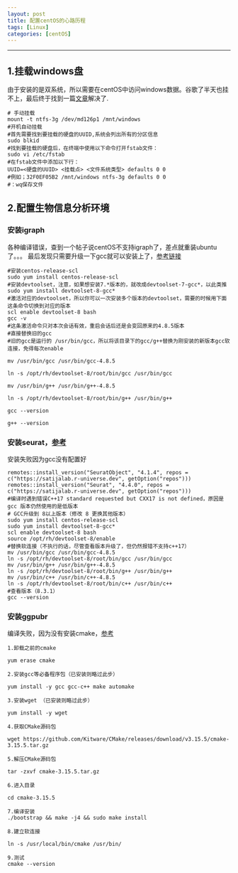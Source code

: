 ```yaml
---
layout: post
title: 配置centOS的心路历程
tags: [Linux]
categories: [centOS]
---
```


------------------------------------------------------------------------

## 1.挂载windows盘
由于安装的是双系统，所以需要在centOS中访问windows数据。谷歌了半天也挂不上，最后终于找到一篇[文章](https://juejin.cn/s/centos7开机自动挂载硬盘)解决了.
```
# 手动挂载
mount -t ntfs-3g /dev/md126p1 /mnt/windows
#开机自动挂载
#首先需要找到要挂载的硬盘的UUID,系统会列出所有的分区信息
sudo blkid
#找到要挂载的硬盘后，在终端中使用以下命令打开fstab文件：
sudo vi /etc/fstab
#在fstab文件中添加以下行：
UUID=<硬盘的UUID> <挂载点> <文件系统类型> defaults 0 0
#例如；32F0EF05B2 /mnt/windows ntfs-3g defaults 0 0
#：wq保存文件
```

## 2.配置生物信息分析环境
### 安装igraph
各种编译错误，查到一个帖子说centOS不支持igraph了，差点就重装ubuntu了。。。
最后发现只需要升级一下gcc就可以安装上了，[参考链接](https://www.cnblogs.com/jixiaohua/p/11732225.html)
```
#安装centos-release-scl
sudo yum install centos-release-scl
#安装devtoolset，注意，如果想安装7.*版本的，就改成devtoolset-7-gcc*，以此类推
sudo yum install devtoolset-8-gcc*
#激活对应的devtoolset，所以你可以一次安装多个版本的devtoolset，需要的时候用下面这条命令切换到对应的版本
scl enable devtoolset-8 bash
gcc -v
#这条激活命令只对本次会话有效，重启会话后还是会变回原来的4.8.5版本
#直接替换旧的gcc
#旧的gcc是运行的 /usr/bin/gcc，所以将该目录下的gcc/g++替换为刚安装的新版本gcc软连接，免得每次enable

mv /usr/bin/gcc /usr/bin/gcc-4.8.5

ln -s /opt/rh/devtoolset-8/root/bin/gcc /usr/bin/gcc

mv /usr/bin/g++ /usr/bin/g++-4.8.5

ln -s /opt/rh/devtoolset-8/root/bin/g++ /usr/bin/g++

gcc --version

g++ --version
```
### 安装seurat，[参考](https://blog.csdn.net/Tian_pp/article/details/131327639)
安装失败因为gcc没有配置好
```
remotes::install_version("SeuratObject", "4.1.4", repos = c("https://satijalab.r-universe.dev", getOption("repos")))
remotes::install_version("Seurat", "4.4.0", repos = c("https://satijalab.r-universe.dev", getOption("repos")))
#编译时遇到错误C++17 standard requested but CXX17 is not defined，原因是gcc 版本仍然使用的是低版本
# GCC升级到 8以上版本（修改 8 更换其他版本）
sudo yum install centos-release-scl
sudo yum install devtoolset-8-gcc*
scl enable devtoolset-8 bash
source /opt/rh/devtoolset-8/enable
#替换软连接（不执行的话，尽管查看版本升级了，但仍然报错不支持c++17）
mv /usr/bin/gcc /usr/bin/gcc-4.8.5
ln -s /opt/rh/devtoolset-8/root/bin/gcc /usr/bin/gcc
mv /usr/bin/g++ /usr/bin/g++-4.8.5
ln -s /opt/rh/devtoolset-8/root/bin/g++ /usr/bin/g++
mv /usr/bin/c++ /usr/bin/c++-4.8.5
ln -s /opt/rh/devtoolset-8/root/bin/c++ /usr/bin/c++
#查看版本（8.3.1）
gcc --version

```
### 安装ggpubr
编译失败，因为没有安装cmake，[参考](https://cloud.tencent.com/developer/article/2234223)
```
1.卸载之前的cmake

yum erase cmake

2.安装gcc等必备程序包（已安装则略过此步）

yum install -y gcc gcc-c++ make automake 

3.安装wget （已安装则略过此步）

yum install -y wget

4.获取CMake源码包

wget https://github.com/Kitware/CMake/releases/download/v3.15.5/cmake-3.15.5.tar.gz

5.解压CMake源码包

tar -zxvf cmake-3.15.5.tar.gz

6.进入目录

cd cmake-3.15.5

7.编译安装
./bootstrap && make -j4 && sudo make install

8.建立软连接

ln -s /usr/local/bin/cmake /usr/bin/

9.测试
cmake --version
```

